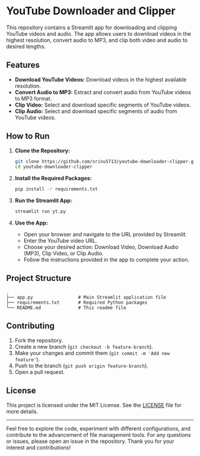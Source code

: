 # YouTube Downloader and Clipper

This repository contains a Streamlit app for downloading and clipping YouTube videos and audio. The app allows users to download videos in the highest resolution, convert audio to MP3, and clip both video and audio to desired lengths.

## Features

- **Download YouTube Videos:** Download videos in the highest available resolution.
- **Convert Audio to MP3:** Extract and convert audio from YouTube videos to MP3 format.
- **Clip Video:** Select and download specific segments of YouTube videos.
- **Clip Audio:** Select and download specific segments of audio from YouTube videos.

## How to Run

1. **Clone the Repository:**

    ```bash
    git clone https://github.com/srinu5713/youtube-downloader-clipper.git
    cd youtube-downloader-clipper
    ```

2. **Install the Required Packages:**

    ```bash
    pip install -r requirements.txt
    ```

3. **Run the Streamlit App:**

    ```bash
    streamlit run yt.py
    ```

4. **Use the App:**
    - Open your browser and navigate to the URL provided by Streamlit.
    - Enter the YouTube video URL.
    - Choose your desired action: Download Video, Download Audio (MP3), Clip Video, or Clip Audio.
    - Follow the instructions provided in the app to complete your action.

## Project Structure

```plaintext
.
├── app.py                 # Main Streamlit application file
├── requirements.txt       # Required Python packages
└── README.md              # This readme file
```

## Contributing

1. Fork the repository.
2. Create a new branch (`git checkout -b feature-branch`).
3. Make your changes and commit them (`git commit -m 'Add new feature'`).
4. Push to the branch (`git push origin feature-branch`).
5. Open a pull request.

## License

This project is licensed under the MIT License. See the [LICENSE](LICENSE) file for more details.

---

Feel free to explore the code, experiment with different configurations, and contribute to the advancement of file management tools. For any questions or issues, please open an issue in the repository. Thank you for your interest and contributions!
